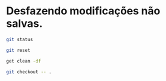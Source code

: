 # Desfazendo modificações não salvas.

```bash
git status
```

```bash
git reset
```

```bash
get clean -df
```

```bash
git checkout -- .
```
